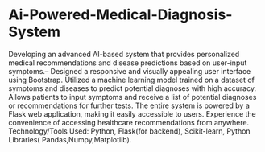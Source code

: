 # Ai-Powered-Medical-Diagnosis-System
Developing an advanced AI-based system that provides personalized medical recommendations and disease predictions based on user-input symptoms.– Designed a responsive and visually appealing user interface using Bootstrap.
Utilized a machine learning model trained on a dataset of symptoms and diseases to predict potential diagnoses with high accuracy.
Allows patients to input symptoms and receive a list of potential diagnoses or recommendations for further tests.
The entire system is powered by a Flask web application, making it easily accessible to users. Experience the convenience of accessing healthcare recommendations from anywhere. 
Technology/Tools Used: Python, Flask(for backend), Scikit-learn, Python Libraries( Pandas,Numpy,Matplotlib).

